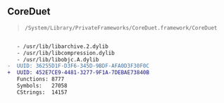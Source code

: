 ## CoreDuet

> `/System/Library/PrivateFrameworks/CoreDuet.framework/CoreDuet`

```diff

   - /usr/lib/libarchive.2.dylib
   - /usr/lib/libcompression.dylib
   - /usr/lib/libobjc.A.dylib
-  UUID: 36255D1F-D3F6-345D-9BDF-AFA0D3F30F0C
+  UUID: 452E7CE9-4481-3277-9F1A-7DEBAE73840B
   Functions: 8777
   Symbols:   27058
   CStrings:  14157

```
